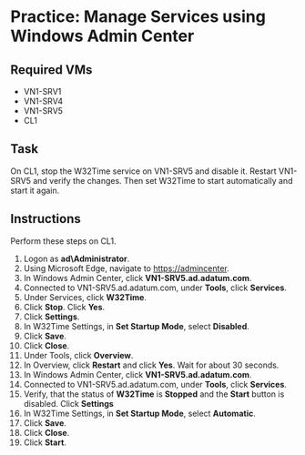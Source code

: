 # Practice: Manage Services using Windows Admin Center

## Required VMs

* VN1-SRV1
* VN1-SRV4
* VN1-SRV5
* CL1

## Task

On CL1, stop the W32Time service on VN1-SRV5 and disable it. Restart VN1-SRV5 and verify the changes. Then set W32Time to start automatically and start it again.

## Instructions

Perform these steps on CL1.

1. Logon as **ad\Administrator**.
1. Using Microsoft Edge, navigate to <https://admincenter>.
1. In Windows Admin Center, click **VN1-SRV5.ad.adatum.com**.
1. Connected to VN1-SRV5.ad.adatum.com, under **Tools**, click **Services**.
1. Under Services, click **W32Time**.
1. Click **Stop**. Click **Yes**.
1. Click **Settings**.
1. In W32Time Settings, in **Set Startup Mode**, select **Disabled**.
1. Click **Save**.
1. Click **Close**.
1. Under Tools, click **Overview**.
1. In Overview, click **Restart** and click **Yes**. Wait for about 30 seconds.
1. In Windows Admin Center, click **VN1-SRV5.ad.adatum.com**.
1. Connected to VN1-SRV5.ad.adatum.com, under **Tools**, click **Services**.
1. Verify, that the status of **W32Time** is **Stopped** and the **Start** button is disabled. Click **Settings**
1. In W32Time Settings, in **Set Startup Mode**, select **Automatic**.
1. Click **Save**.
1. Click **Close**.
1. Click **Start**.
